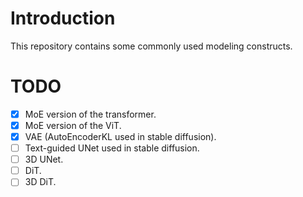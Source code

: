 # Introduction
This repository contains some commonly used modeling constructs.

# TODO
- [x] MoE version of the transformer.
- [x] MoE version of the ViT.
- [x] VAE (AutoEncoderKL used in stable diffusion).
- [ ] Text-guided UNet used in stable diffusion.
- [ ] 3D UNet.
- [ ] DiT.
- [ ] 3D DiT.
